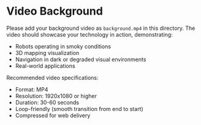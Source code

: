 # Video Background

Please add your background video as `background.mp4` in this directory. The video should showcase your technology in action, demonstrating:
- Robots operating in smoky conditions
- 3D mapping visualization
- Navigation in dark or degraded visual environments
- Real-world applications

Recommended video specifications:
- Format: MP4
- Resolution: 1920x1080 or higher
- Duration: 30-60 seconds
- Loop-friendly (smooth transition from end to start)
- Compressed for web delivery